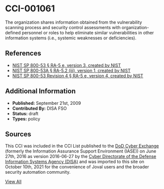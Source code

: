 # CCI-001061

The organization shares information obtained from the vulnerability scanning process and security control assessments with organization-defined personnel or roles to help eliminate similar vulnerabilities in other information systems (i.e., systemic weaknesses or deficiencies).

## References ##

* [NIST SP 800-53 § RA-5 e, version 3, created by NIST](http://csrc.nist.gov/publications/PubsSPs.html)
* [NIST SP 800-53A § RA-5.2 (iii), version 1, created by NIST](http://csrc.nist.gov/publications/PubsSPs.html)
* [NIST SP 800-53 Revision 4 § RA-5 e, version 4, created by NIST](http://csrc.nist.gov/publications/PubsSPs.html)


## Additional Information ##

* **Published:** September 21st, 2009
* **Contributed By:** DISA FSO
* **Status:** draft
* **Types:** policy

## Sources ##

This CCI was included in the CCI List published to the [DoD Cyber Exchange](https://public.cyber.mil/stigs/cci/)
(formerly the Information Assurance Support Environment (IASE)) on June 27th, 2016 as version
2016-06-27 by the [Cyber Directorate of the Defense Information Systems Agency (DISA)](https://public.cyber.mil/about-cyber/)
and was imported to this site on October 10th, 2021 for the convenience of Joval users and the broader
security automation community.

[View All](../README.md)
